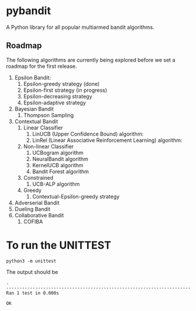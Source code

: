 # pybandit

A Python library for all popular multiarmed bandit algorithms.


## Roadmap

The following algorithms are currently being explored before we set a roadmap for the first release.

1. Epsilon Bandit:
    1. Epsilon-greedy strategy (done)
    2. Epsilon-first strategy (in progress)
    3. Epsilon-decreasing strategy
    4. Epsilon-adaptive strategy
2. Bayesian Bandit
    1. Thompson Sampling
3. Contextual Bandit
    1. Linear Classifier
        1. LinUCB (Upper Confidence Bound) algorithm:
        2. LinRel (Linear Associative Reinforcement Learning) algorithm:
    2. Non-linear Classifier
        1. UCBogram algorithm
        2. NeuralBandit algorithm
        3. KernelUCB algorithm
        4. Bandit Forest algorithm
    3. Constrained
        1. UCB-ALP algorithm
    4. Greedy
        1. Contextual-Epsilon-greedy strategy
4. Adverserial Bandit
5. Dueling Bandit
6. Collaborative Bandit
    1. COFIBA
    

# To run the UNITTEST

```
python3 -m unittest
```

The output should be 

```
.
----------------------------------------------------------------------
Ran 1 test in 0.000s

OK
```
